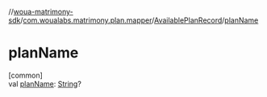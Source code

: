 //[woua-matrimony-sdk](../../../index.md)/[com.woualabs.matrimony.plan.mapper](../index.md)/[AvailablePlanRecord](index.md)/[planName](plan-name.md)

# planName

[common]\
val [planName](plan-name.md): [String](https://kotlinlang.org/api/latest/jvm/stdlib/kotlin/-string/index.html)?
